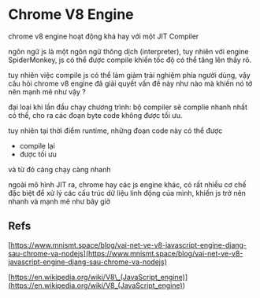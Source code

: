 # Chrome V8 Engine

chrome v8 engine hoạt động khá hay với một JIT Compiler

ngôn ngữ js là một ngôn ngữ thông dịch (interpreter), tuy nhiên với engine SpiderMonkey, js có thể được compile khiến tốc độ có thể tăng lên thấy rõ.

tuy nhiên việc compile js có thể làm giảm trải nghiệm phía người dùng, vậy câu hỏi chrome v8 engine đã giải quyết vấn đề này như nào mà khiến nó tở nên mạnh mẽ như vậy ?

đại loại khi lần đầu chạy chương trình: bộ compiler sẽ complie nhanh nhất có thể, cho ra các đoạn byte code không được tối ưu.

tuy nhiên tại thời điểm runtime, những đoạn code này có thể được

- compile lại
- được tối ưu

và từ đó càng chạy càng nhanh

ngoài mô hình JIT ra, chrome hay các js engine khác, có rất nhiều cơ chế đặc biệt để xử lý các cấu trúc dữ liệu linh động của mình, khiến js trở nên nhanh và mạnh mẽ như bây giờ

## Refs

[https://www.mnismt.space/blog/vai-net-ve-v8-javascript-engine-djang-sau-chrome-va-nodejs](https://www.mnismt.space/blog/vai-net-ve-v8-javascript-engine-djang-sau-chrome-va-nodejs)

[https://en.wikipedia.org/wiki/V8\_(JavaScript_engine)](<https://en.wikipedia.org/wiki/V8_(JavaScript_engine)>)
